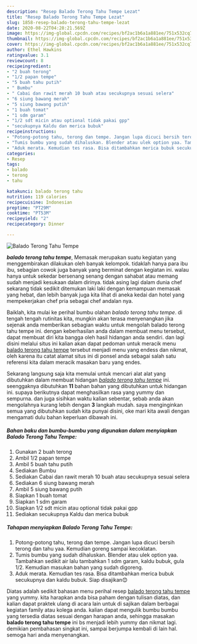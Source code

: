 ```yaml
---
description: "Resep Balado Terong Tahu Tempe Lezat"
title: "Resep Balado Terong Tahu Tempe Lezat"
slug: 1858-resep-balado-terong-tahu-tempe-lezat
date: 2020-08-22T04:28:21.569Z
image: https://img-global.cpcdn.com/recipes/bf2ac1b6a1a881ee/751x532cq70/balado-terong-tahu-tempe-foto-resep-utama.jpg
thumbnail: https://img-global.cpcdn.com/recipes/bf2ac1b6a1a881ee/751x532cq70/balado-terong-tahu-tempe-foto-resep-utama.jpg
cover: https://img-global.cpcdn.com/recipes/bf2ac1b6a1a881ee/751x532cq70/balado-terong-tahu-tempe-foto-resep-utama.jpg
author: Ethel Hawkins
ratingvalue: 3.1
reviewcount: 8
recipeingredient:
- "2 buah terong"
- "1/2 papan tempe"
- "5 buah tahu putih"
- " Bumbu"
- " Cabai dan rawit merah 10 buah atau secukupnya sesuai selera"
- "6 siung bawang merah"
- "5 siung bawang putih"
- "1 buah tomat"
- "1 sdm garam"
- "1/2 sdt micin atau optional tidak pakai gpp"
- "secukupnya Kaldu dan merica bubuk"
recipeinstructions:
- "Potong-potong tahu, terong dan tempe. Jangan lupa dicuci bersih terong dan tahu yaa. Kemudian goreng sampai kecoklatan."
- "Tumis bumbu yang sudah dihaluskan. Blender atau ulek option yaa. Tambahkan sedikit air lalu tambahkan 1 sdm garam, kaldu bubuk, gula 1/2. Kemudian masukan bahan yang sudah digoreng."
- "Aduk merata. Kemudian tes rasa. Bisa ditambahkan merica bubuk secukupnya dan kaldu bubuk. Siap disajikan😊"
categories:
- Resep
tags:
- balado
- terong
- tahu

katakunci: balado terong tahu 
nutrition: 119 calories
recipecuisine: Indonesian
preptime: "PT29M"
cooktime: "PT53M"
recipeyield: "2"
recipecategory: Dinner

---
```



![Balado Terong Tahu Tempe](https://img-global.cpcdn.com/recipes/bf2ac1b6a1a881ee/751x532cq70/balado-terong-tahu-tempe-foto-resep-utama.jpg)

<b><i>balado terong tahu tempe</i></b>, Memasak merupakan suatu kegiatan yang menggembirakan dilakukan oleh banyak kelompok. tidaklah hanya para ibu ibu, sebagian cowok juga banyak yang berminat dengan kegiatan ini. walau hanya untuk sekedar bersenang senang dengan sahabat atau memang sudah menjadi kesukaan dalam dirinya. tidak asing lagi dalam dunia chef sekarang tidak sedikit ditemukan laki laki dengan kemampuan memasak yang hebat, dan lebih banyak juga kita lihat di aneka kedai dan hotel yang mempekerjakan chef pria sebagai chef andalan nya.



Baiklah, kita mulai ke perihal bumbu olahan <i>balado terong tahu tempe</i>. di tengah tengah rutinitas kita, mungkin akan terasa menyenangkan jika sejenak anda memberikan sebagian waktu untuk mengolah balado terong tahu tempe ini. dengan keberhasilan anda dalam membuat menu tersebut, dapat membuat diri kita bangga oleh hasil hidangan anda sendiri. dan lagi disini melalui situs ini kalian akan dapat pedoman untuk meracik menu <u>balado terong tahu tempe</u> tersebut menjadi menu yang endess dan nikmat, oleh karena itu catat alamat situs ini di ponsel anda sebagai salah satu referensi kita dalam meracik masakan baru yang endes.


Sekarang langsung saja kita memulai untuk mencari alat alat yang dibutuhkan dalam membuat hidangan <u><i>balado terong tahu tempe</i></u> ini. seenggaknya dibutuhkan <b>11</b> bahan bahan yang dibutuhkan untuk hidangan ini. supaya berikutnya dapat menghasilkan rasa yang yummy dan sempurna. dan juga sisihkan waktu kalian sebentar, sebab anda akan mengolahnya kurang lebih dengan <b>3</b> langkah mudah. saya menginginkan semua yang dibutuhkan sudah kita punyai disini, oke mari kita awali dengan mengamati dulu bahan keperluan dibawah ini.

<!--inarticleads1-->

##### Bahan baku dan bumbu-bumbu yang digunakan dalam menyiapkan Balado Terong Tahu Tempe:

1. Gunakan 2 buah terong
1. Ambil 1/2 papan tempe
1. Ambil 5 buah tahu putih
1. Sediakan  Bumbu
1. Sediakan  Cabai dan rawit merah 10 buah atau secukupnya sesuai selera
1. Sediakan 6 siung bawang merah
1. Ambil 5 siung bawang putih
1. Siapkan 1 buah tomat
1. Siapkan 1 sdm garam
1. Siapkan 1/2 sdt micin atau optional tidak pakai gpp
1. Sediakan secukupnya Kaldu dan merica bubuk




<!--inarticleads2-->

##### Tahapan menyiapkan Balado Terong Tahu Tempe:

1. Potong-potong tahu, terong dan tempe. Jangan lupa dicuci bersih terong dan tahu yaa. Kemudian goreng sampai kecoklatan.
1. Tumis bumbu yang sudah dihaluskan. Blender atau ulek option yaa. Tambahkan sedikit air lalu tambahkan 1 sdm garam, kaldu bubuk, gula 1/2. Kemudian masukan bahan yang sudah digoreng.
1. Aduk merata. Kemudian tes rasa. Bisa ditambahkan merica bubuk secukupnya dan kaldu bubuk. Siap disajikan😊




Diatas adalah sedikit bahasan menu perihal resep <u>balado terong tahu tempe</u> yang yummy. kita harapkan anda bisa paham dengan tulisan diatas, dan kalian dapat praktek ulang di acara lain untuk di sajikan dalam berbagai kegiatan family atau kolega anda. kalian dapat mengulik bumbu bumbu yang tersedia diatas sesuai dengan harapan anda, sehingga masakan <b>balado terong tahu tempe</b> ini bs menjadi lebih yummy dan nikmat lagi. demikian pembahasan singkat ini, sampai berjumpa kembali di lain hal. semoga hari anda menyenangkan.
